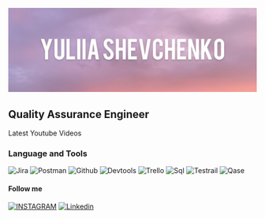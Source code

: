 ![Header](https://github.com/ys-tester/ys-tester/blob/main/assets/photo_2022-11-09_11-08-22.jpg)

## Quality Assurance Engineer

Latest Youtube Videos

### Language and Tools

![Jira](https://img.shields.io/badge/-Jira-090909?style=for-the-badge&logo=jira&logoColor=0052cc)
![Postman](https://img.shields.io/badge/-Postman-090909?style=for-the-badge&logo=postman&logoColor=F26B3A)
![Github](https://img.shields.io/badge/-Github-090909?style=for-the-badge&logo=github&logoColor=FFFFFF)
![Devtools](https://img.shields.io/badge/-Devtools-090909?style=for-the-badge&logo=googlechrome&logoColor=FFFFF)
![Trello](https://img.shields.io/badge/-Trello-090909?style=for-the-badge&logo=trello&logoColor=0052cc)
![Sql](https://img.shields.io/badge/-SQL-090909?style=for-the-badge&logo=mysql&logoColor=FFFFFF)
![Testrail](https://img.shields.io/badge/-Testrail-090909?style=for-the-badge)
![Qase](https://img.shields.io/badge/-Qase-090909?style=for-the-badge)

#### Follow me

[![INSTAGRAM](https://img.shields.io/badge/-Instagram-090909?style=for-the-badge&logo=instagram&logoColor=B4068E)](https://www.instagram.com/yuliia.shevchenko_/)
[![Linkedin](https://img.shields.io/badge/-Linkedin-090909?style=for-the-badge&logo=linkedin&logoColor=007BB6)](https://www.linkedin.com/in/yuliia-shevchenko-358671237/)
